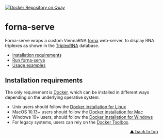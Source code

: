 <div id="top"></div>

[![Docker Repository on Quay](https://quay.io/repository/bagnacan/forna-serve/status "Docker Repository on Quay")](https://quay.io/repository/bagnacan/forna-serve)

# forna-serve

Forna-serve wraps a custom ViennaRNA [forna](https://github.com/ViennaRNA/forna)
web-server, to display RNA triplexes as shown in the [TriplexRNA](https://triplexrna.org)
database.

- [Installation requirements](#installation-requirements)
- [Run forna-serve](#run-forna-serve)
- [Usage examples](#usage-examples)



## Installation requirements

The only requirement is [Docker](https://www.docker.com/), which can be
installed in different ways depending on the underlying operative system:
- Unix users should follow the [Docker installation for Linux](https://docs.docker.com/engine/install/)
- MacOS 10.13+ users should follow the [Docker installation for Mac](https://docs.docker.com/docker-for-mac/install/)
- Windows 10+ users, should follow the [Docker installation for Windows](https://docs.docker.com/docker-for-windows/install/)
- For legacy systems, users can rely on the [Docker Toolbox](https://docs.docker.com/toolbox/overview/).
<p align="right"><a href="#top">&#x25B2; back to top</a></p>
